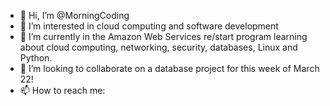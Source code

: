 - 👋 Hi, I’m @MorningCoding
- 👀 I’m interested in cloud computing and software development
- 🌱 I’m currently in the Amazon Web Services re/start program learning about cloud computing, networking, security, databases, Linux and Python. 
- 💞️ I’m looking to collaborate on a database project for this week of March 22!
- 📫 How to reach me:

<!---
MorningCoding/MorningCoding is a ✨ special ✨ repository because its `README.md` (this file) appears on your GitHub profile.
You can click the Preview link to take a look at your changes.
--->
